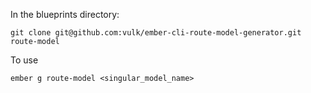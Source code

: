 In the blueprints directory:

```
git clone git@github.com:vulk/ember-cli-route-model-generator.git route-model
```

To use 
```
ember g route-model <singular_model_name>
```


